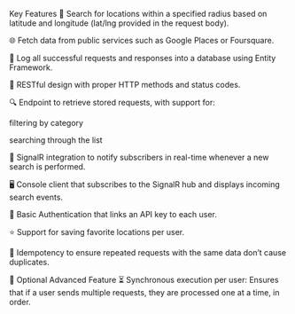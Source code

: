  Key Features
📡 Search for locations within a specified radius based on latitude and longitude (lat/lng provided in the request body).

🌐 Fetch data from public services such as Google Places or Foursquare.

💾 Log all successful requests and responses into a database using Entity Framework.

📜 RESTful design with proper HTTP methods and status codes.

🔍 Endpoint to retrieve stored requests, with support for:

filtering by category

searching through the list

📢 SignalR integration to notify subscribers in real-time whenever a new search is performed.

🖥 Console client that subscribes to the SignalR hub and displays incoming search events.

🔐 Basic Authentication that links an API key to each user.

⭐ Support for saving favorite locations per user.

🔁 Idempotency to ensure repeated requests with the same data don’t cause duplicates.

🚀 Optional Advanced Feature
⏳ Synchronous execution per user: Ensures that if a user sends multiple requests, they are processed one at a time, in order.
